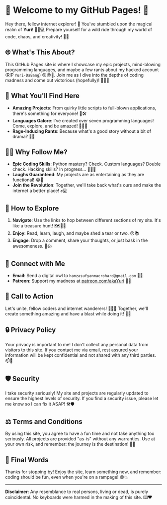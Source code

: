 # 🌟 Welcome to my GitHub Pages! 🌟

Hey there, fellow internet explorer! 🚀 You've stumbled upon the magical realm of **Yuri**! 🧙‍♂️💻 Prepare yourself for a wild ride through my world of code, chaos, and creativity! 🎢✨

## 🌐 What's This About?

This GitHub Pages site is where I showcase my epic projects, mind-blowing programming languages, and maybe a few rants about my hacked account (RIP `Yuri-DaBang`) 😡😠🤬. Join me as I dive into the depths of coding madness and come out victorious (hopefully)! 💪🦸‍♂️

## 🤩 What You'll Find Here

- **Amazing Projects**: From quirky little scripts to full-blown applications, there's something for everyone! 🎨🛠️
- **Languages Galore**: I’ve created over seven programming languages! Come, explore, and be amazed! 🧑‍💻🌈
- **Rage-Inducing Rants**: Because what's a good story without a bit of drama? 📜🔥

## 🕵️‍♂️ Why Follow Me?

- **Epic Coding Skills**: Python mastery? Check. Custom languages? Double check. Hacking skills? In progress... 🐍👨‍💻
- **Laughs Guaranteed**: My projects are as entertaining as they are functional! 😂🔧
- **Join the Revolution**: Together, we'll take back what's ours and make the internet a better place! ✊💻

## 🔧 How to Explore

1. **Navigate**: Use the links to hop between different sections of my site. It's like a treasure hunt! 🗺️🏴‍☠️
2. **Enjoy**: Read, learn, laugh, and maybe shed a tear or two. 😢📚
3. **Engage**: Drop a comment, share your thoughts, or just bask in the awesomeness. 💬👍

## 💬 Connect with Me

- **Email**: Send a digital owl to `hamzasufyanmacrohard@gmail.com` 📧🦉
- **Patreon**: Support my madness at [patreon.com/akaYuri](https://www.patreon.com/akaYuri) 💸✨

## 📢 Call to Action

Let's unite, fellow coders and internet wanderers! 🧑‍🤝‍🧑 Together, we'll create something amazing and have a blast while doing it! 🌟🚀

## 🔒 Privacy Policy

Your privacy is important to me! I don't collect any personal data from visitors to this site. If you contact me via email, rest assured your information will be kept confidential and not shared with any third parties. 📫🔐

## 🛡️ Security

I take security seriously! My site and projects are regularly updated to ensure the highest levels of security. If you find a security issue, please let me know so I can fix it ASAP! 🛠️🛡️

## ⚖️ Terms and Conditions

By using this site, you agree to have a fun time and not take anything too seriously. All projects are provided "as-is" without any warranties. Use at your own risk, and remember: the journey is the destination! 🌟🎢

## 🎉 Final Words

Thanks for stopping by! Enjoy the site, learn something new, and remember: coding should be fun, even when you're on a rampage! 😄💥

---

**Disclaimer**: Any resemblance to real persons, living or dead, is purely coincidental. No keyboards were harmed in the making of this site. ⌨️❤️
